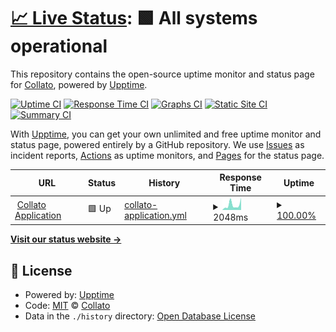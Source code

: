 # [📈 Live Status](https://collato.github.io/status): <!--live status--> **🟩 All systems operational**

This repository contains the open-source uptime monitor and status page for [Collato](https://collato.com), powered by [Upptime](https://github.com/upptime/upptime).

[![Uptime CI](https://github.com/collato/status/workflows/Uptime%20CI/badge.svg)](https://github.com/collato/status/actions?query=workflow%3A%22Uptime+CI%22)
[![Response Time CI](https://github.com/collato/status/workflows/Response%20Time%20CI/badge.svg)](https://github.com/collato/status/actions?query=workflow%3A%22Response+Time+CI%22)
[![Graphs CI](https://github.com/collato/status/workflows/Graphs%20CI/badge.svg)](https://github.com/collato/status/actions?query=workflow%3A%22Graphs+CI%22)
[![Static Site CI](https://github.com/collato/status/workflows/Static%20Site%20CI/badge.svg)](https://github.com/collato/status/actions?query=workflow%3A%22Static+Site+CI%22)
[![Summary CI](https://github.com/collato/status/workflows/Summary%20CI/badge.svg)](https://github.com/collato/status/actions?query=workflow%3A%22Summary+CI%22)

With [Upptime](https://upptime.js.org), you can get your own unlimited and free uptime monitor and status page, powered entirely by a GitHub repository. We use [Issues](https://github.com/collato/status/issues) as incident reports, [Actions](https://github.com/collato/status/actions) as uptime monitors, and [Pages](https://collato.github.io/status) for the status page.

<!--start: status pages-->
<!-- This summary is generated by Upptime (https://github.com/upptime/upptime) -->
<!-- Do not edit this manually, your changes will be overwritten -->
<!-- prettier-ignore -->
| URL | Status | History | Response Time | Uptime |
| --- | ------ | ------- | ------------- | ------ |
| <img alt="" src="https://icons.duckduckgo.com/ip3/api.collato.com.ico" height="13"> [Collato Application](https://api.collato.com/health-check) | 🟩 Up | [collato-application.yml](https://github.com/collato/status/commits/HEAD/history/collato-application.yml) | <details><summary><img alt="Response time graph" src="./graphs/collato-application/response-time-week.png" height="20"> 2048ms</summary><br><a href="https://status.collato.com/history/collato-application"><img alt="Response time 2097" src="https://img.shields.io/endpoint?url=https%3A%2F%2Fraw.githubusercontent.com%2Fcollato%2Fstatus%2FHEAD%2Fapi%2Fcollato-application%2Fresponse-time.json"></a><br><a href="https://status.collato.com/history/collato-application"><img alt="24-hour response time 4794" src="https://img.shields.io/endpoint?url=https%3A%2F%2Fraw.githubusercontent.com%2Fcollato%2Fstatus%2FHEAD%2Fapi%2Fcollato-application%2Fresponse-time-day.json"></a><br><a href="https://status.collato.com/history/collato-application"><img alt="7-day response time 2048" src="https://img.shields.io/endpoint?url=https%3A%2F%2Fraw.githubusercontent.com%2Fcollato%2Fstatus%2FHEAD%2Fapi%2Fcollato-application%2Fresponse-time-week.json"></a><br><a href="https://status.collato.com/history/collato-application"><img alt="30-day response time 2097" src="https://img.shields.io/endpoint?url=https%3A%2F%2Fraw.githubusercontent.com%2Fcollato%2Fstatus%2FHEAD%2Fapi%2Fcollato-application%2Fresponse-time-month.json"></a><br><a href="https://status.collato.com/history/collato-application"><img alt="1-year response time 2097" src="https://img.shields.io/endpoint?url=https%3A%2F%2Fraw.githubusercontent.com%2Fcollato%2Fstatus%2FHEAD%2Fapi%2Fcollato-application%2Fresponse-time-year.json"></a></details> | <details><summary><a href="https://status.collato.com/history/collato-application">100.00%</a></summary><a href="https://status.collato.com/history/collato-application"><img alt="All-time uptime 100.00%" src="https://img.shields.io/endpoint?url=https%3A%2F%2Fraw.githubusercontent.com%2Fcollato%2Fstatus%2FHEAD%2Fapi%2Fcollato-application%2Fuptime.json"></a><br><a href="https://status.collato.com/history/collato-application"><img alt="24-hour uptime 100.00%" src="https://img.shields.io/endpoint?url=https%3A%2F%2Fraw.githubusercontent.com%2Fcollato%2Fstatus%2FHEAD%2Fapi%2Fcollato-application%2Fuptime-day.json"></a><br><a href="https://status.collato.com/history/collato-application"><img alt="7-day uptime 100.00%" src="https://img.shields.io/endpoint?url=https%3A%2F%2Fraw.githubusercontent.com%2Fcollato%2Fstatus%2FHEAD%2Fapi%2Fcollato-application%2Fuptime-week.json"></a><br><a href="https://status.collato.com/history/collato-application"><img alt="30-day uptime 100.00%" src="https://img.shields.io/endpoint?url=https%3A%2F%2Fraw.githubusercontent.com%2Fcollato%2Fstatus%2FHEAD%2Fapi%2Fcollato-application%2Fuptime-month.json"></a><br><a href="https://status.collato.com/history/collato-application"><img alt="1-year uptime 100.00%" src="https://img.shields.io/endpoint?url=https%3A%2F%2Fraw.githubusercontent.com%2Fcollato%2Fstatus%2FHEAD%2Fapi%2Fcollato-application%2Fuptime-year.json"></a></details>

<!--end: status pages-->

[**Visit our status website →**](https://collato.github.io/status)

## 📄 License

- Powered by: [Upptime](https://github.com/upptime/upptime)
- Code: [MIT](./LICENSE) © [Collato](https://collato.com)
- Data in the `./history` directory: [Open Database License](https://opendatacommons.org/licenses/odbl/1-0/)
